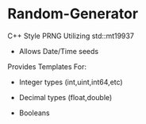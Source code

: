 # Random-Generator
C++ Style PRNG Utilizing std::mt19937

* Allows Date/Time seeds

Provides Templates For:

* Integer types (int,uint,int64,etc)

* Decimal types (float,double)

* Booleans
